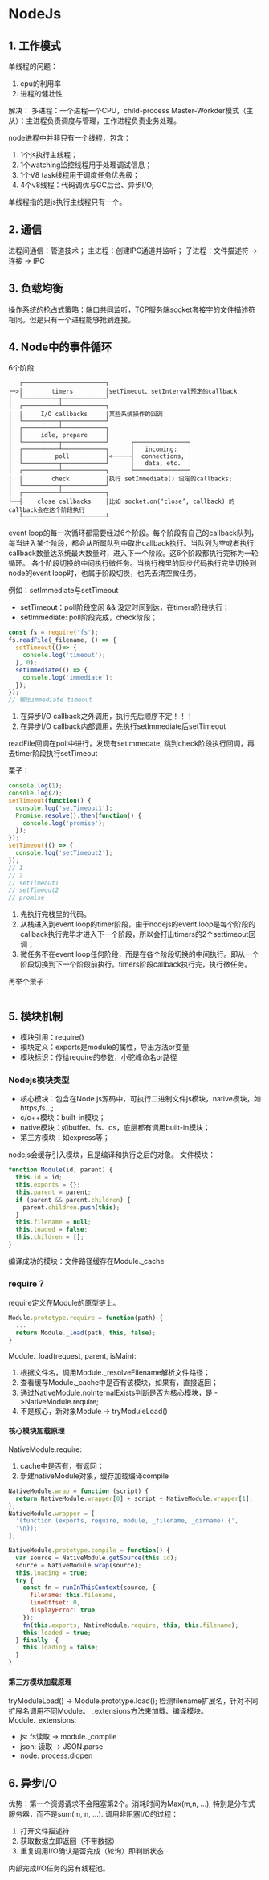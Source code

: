 # NodeJs
## 1. 工作模式
单线程的问题：
1. cpu的利用率
2. 进程的健壮性

解决：  多进程：一个进程一个CPU，child-process
Master-Workder模式（主从）：主进程负责调度与管理，工作进程负责业务处理。

node进程中并非只有一个线程，包含：
1. 1个js执行主线程；
2. 1个watching监控线程用于处理调试信息；
3. 1个V8 task线程用于调度任务优先级；
4. 4个v8线程：代码调优与GC后台、异步I/O;

单线程指的是js执行主线程只有一个。

## 2. 通信
进程间通信：管道技术；
主进程：创建IPC通道并监听；
子进程：文件描述符 -> 连接 -> IPC
## 3. 负载均衡
操作系统的抢占式策略：端口共同监听，TCP服务端socket套接字的文件描述符相同。但是只有一个进程能够抢到连接。

## 4. Node中的事件循环
6个阶段
```
   ┌───────────────────────┐
┌─>│        timers         │setTimeout、setInterval预定的callback
│  └──────────┬────────────┘
│  ┌──────────┴────────────┐
│  │     I/O callbacks     │某些系统操作的回调
│  └──────────┬────────────┘
│  ┌──────────┴────────────┐
│  │     idle, prepare     │
│  └──────────┬────────────┘      ┌───────────────┐
│  ┌──────────┴────────────┐      │   incoming:   │
│  │         poll          │<─────┤  connections, │
│  └──────────┬────────────┘      │   data, etc.  │
│  ┌──────────┴────────────┐      └───────────────┘
│  │        check          │执行 setImmediate() 设定的callbacks;
│  └──────────┬────────────┘
│  ┌──────────┴────────────┐
└──┤    close callbacks    │比如 socket.on(‘close’, callback) 的callback会在这个阶段执行
   └───────────────────────┘
```
event loop的每一次循环都需要经过6个阶段。每个阶段有自己的callback队列，每当进入某个阶段，都会从所属队列中取出callback执行。当队列为空或者执行callback数量达系统最大数量时，进入下一个阶段。这6个阶段都执行完称为一轮循环。
各个阶段切换的中间执行微任务。当执行栈里的同步代码执行完毕切换到node的event loop时，也属于阶段切换，也先去清空微任务。



例如：setImmediate与setTimeout
* setTimeout：poll阶段空闲 && 没定时间到达，在timers阶段执行；
* setImmediate: poll阶段完成，check阶段；


```js
const fs = require('fs');
fs.readFile(_filename, () => {
  setTimeout(()=> {
    console.log('timeout');
  }, 0);
  setImmediate(() => {
    console.log('immediate');
  });
});
// 输出immediate timeout
```
1. 在异步I/O callback之外调用，执行先后顺序不定！！！
2. 在异步I/O callback内部调用，先执行setImmediate后setTimeout

readFile回调在poll中进行，发现有setimmedate, 跳到check阶段执行回调，再去timer阶段执行setTimeout

栗子：
```js
console.log(1);
console.log(2);
setTimeout(function() {
  console.log('setTimeout1');
  Promise.resolve().then(function() {
    console.log('promise');
  });
});
setTimeout(() => {
  console.log('setTimeout2');
});
// 1
// 2
// setTimeout1
// setTimeout2
// promise
```
1. 先执行完栈里的代码。
2. 从栈进入到event loop的timer阶段，由于nodejs的event loop是每个阶段的callback执行完毕才进入下一个阶段，所以会打出timers的2个settimeout回调；
3. 微任务不在event loop任何阶段，而是在各个阶段切换的中间执行。即从一个阶段切换到下一个阶段前执行。timers阶段callback执行完，执行微任务。


再举个栗子：
```js

```









## 5. 模块机制
* 模块引用：require()
* 模块定义：exports是module的属性，导出方法or变量
* 模块标识：传给require的参数，小驼峰命名or路径

### Nodejs模块类型
* 核心模块：包含在Node.js源码中，可执行二进制文件js模块，native模块，如https,fs...;
* c/c++模块：built-in模块；
* native模块：如buffer、fs、os，底层都有调用built-in模块；
* 第三方模块：如express等；

nodejs会缓存引入模块，且是编译和执行之后的对象。
文件模块：
```js
function Module(id, parent) {
  this.id = id;
  this.exports = {};
  this.parent = parent;
  if (parent && parent.children) {
    parent.children.push(this);
  }
  this.filename = null;
  this.loaded = false;
  this.children = [];
}
```
编译成功的模块：文件路径缓存在Module._cache

### require？
require定义在Module的原型链上。
```js
Module.prototype.require = function(path) {
  ...
  return Module._load(path, this, false);
}
```
Module._load(request, parent, isMain):
1. 根据文件名，调用Module._resolveFilename解析文件路径；
2. 查看缓存Module._cache中是否有该模块，如果有，直接返回；
3. 通过NativeModule.noInternalExists判断是否为核心模块，是 ->NativeModule.require;
4. 不是核心，新对象Module -> tryModuleLoad()

#### 核心模块加载原理
NativeModule.require:
1. cache中是否有，有返回；
2. 新建nativeModule对象，缓存加载编译compile
```js
NativeModule.wrap = function (script) {
  return NativeModule.wrapper[0] + script + NativeModule.wrapper[1];
};
NativeModule.wrapper = [
  '(function (exports, require, module, _filename, _dirname) {',
  '\n});'
];

NativeModule.prototype.compile = function() {
  var source = NativeModule.getSource(this.id);
  source = NativeModule.wrap(source);
  this.loading = true;
  try {
    const fn = runInThisContext(source, {
      filename: this.filename,
      lineOffset: 0,
      displayError: true
    });
    fn(this.exports, NativeModule.require, this, this.filename);
    this.loaded = true;
  } finally  {
    this.loading = false;
  }
}

```

#### 第三方模块加载原理
tryModuleLoad() -> Module.prototype.load();
检测filename扩展名，针对不同扩展名调用不同Module。
_extensions方法来加载、编译模块。
Module._extensions:
* js: fs读取 -> module._compile
* json: 读取 -> JSON.parse
* node: process.dlopen




## 6. 异步I/O
优势：第一个资源请求不会阻塞第2个。消耗时间为Max(m,n, ...), 特别是分布式服务器，而不是sum(m, n, ...).
调用非阻塞I/O的过程：
1. 打开文件描述符
2. 获取数据立即返回（不带数据）
3. 重复调用I/O确认是否完成（轮询）即判断状态

内部完成I/O任务的另有线程池。
